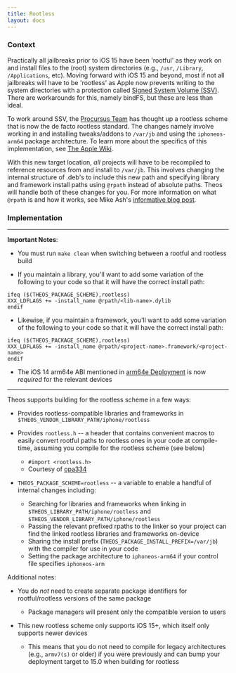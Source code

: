 ```yaml
---
title: Rootless
layout: docs
---
```


### Context

Practically all jailbreaks prior to iOS 15 have been 'rootful' as they work on and install files to the (root) system directories (e.g., `/usr`, `/Library`, `/Applications`, etc). Moving forward with iOS 15 and beyond, most if not all jailbreaks will have to be 'rootless' as Apple now prevents writing to the system directories with a protection called [Signed System Volume (SSV)](https://support.apple.com/guide/security/signed-system-volume-security-secd698747c9/web). There are workarounds for this, namely bindFS, but these are less than ideal.

To work around SSV, the [Procursus Team](https://github.com/procursusteam/) has thought up a rootless scheme that is now the de facto rootless standard. The changes namely involve working in and installing tweaks/addons to `/var/jb` and using the `iphoneos-arm64` package architecture. To learn more about the specifics of this implementation, see [The Apple Wiki](https://theapplewiki.com/wiki/Rootless).

With this new target location, *all* projects will have to be recompiled to reference resources from and install to `/var/jb`. This involves changing the internal structure of .deb's to include this new path and specifying library and framework install paths using `@rpath` instead of absolute paths. Theos will handle both of these changes for you. For more information on what `@rpath` is and how it works, see Mike Ash's [informative blog post](http://www.mikeash.com/pyblog/friday-qa-2009-11-06-linking-and-install-names.html).

### Implementation

---

**Important Notes**:
- You must run `make clean` when switching between a rootful and rootless build

- If you maintain a library, you'll want to add some variation of the following to your code so that it will have the correct install path:
```make
ifeq ($(THEOS_PACKAGE_SCHEME),rootless)
XXX_LDFLAGS += -install_name @rpath/<lib-name>.dylib
endif
```

- Likewise, if you maintain a framework, you'll want to add some variation of the following to your code so that it will have the correct install path:
```make
ifeq ($(THEOS_PACKAGE_SCHEME),rootless)
XXX_LDFLAGS += -install_name @rpath/<project-name>.framework/<project-name>
endif
```

- The iOS 14 arm64e ABI mentioned in [arm64e Deployment](arm64e-Deployment.html) is now *required* for the relevant devices

---

Theos supports building for the rootless scheme in a few ways:
- Provides rootless-compatible libraries and frameworks in `$THEOS_VENDOR_LIBRARY_PATH/iphone/rootless`

- Provides `rootless.h` -- a header that contains convenient macros to easily convert rootful paths to rootless ones in your code at compile-time, assuming you compile for the rootless scheme (see below)
    - `#import <rootless.h>`
    - Courtesy of [opa334](https://github.com/theos/headers/commit/9f00c9663aff892b512f87666dbfbf8fe4943e84)

- `THEOS_PACKAGE_SCHEME=rootless` -- a variable to enable a handful of internal changes including:
    - Searching for libraries and frameworks when linking in `$THEOS_LIBRARY_PATH/iphone/rootless` and `$THEOS_VENDOR_LIBRARY_PATH/iphone/rootless`
    - Passing the relevant prefixed rpaths to the linker so your project can find the linked rootless libraries and frameworks on-device
    - Sharing the install prefix (`THEOS_PACKAGE_INSTALL_PREFIX=/var/jb`) with the compiler for use in your code
    - Setting the package architecture to `iphoneos-arm64` if your control file specifies `iphoneos-arm`

Additional notes:
- You do *not* need to create separate package identifiers for rootful/rootless versions of the same package
    - Package managers will present only the compatible version to users

- This new rootless scheme only supports iOS 15+, which itself only supports newer devices
    - This means that you do not need to compile for legacy architectures (e.g., `armv7(s)` or older) if you were previously and can bump your deployment target to 15.0 when building for rootless
